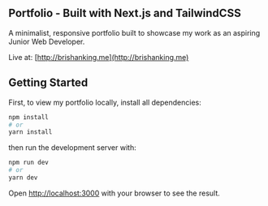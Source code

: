 ## Portfolio - Built with Next.js and TailwindCSS

A minimalist, responsive portfolio built to showcase my work as an aspiring Junior Web Developer.

Live at: [http://brishanking.me](http://brishanking.me)

## Getting Started

First, to view my portfolio locally, install all dependencies:

```bash
npm install
# or
yarn install
```

then run the development server with:

```bash
npm run dev
# or
yarn dev
```

Open [http://localhost:3000](http://localhost:3000) with your browser to see the result.

